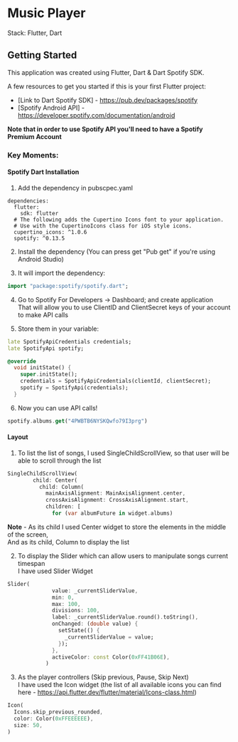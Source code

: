 # Music Player

Stack: Flutter, Dart

## Getting Started

This application was created using Flutter, Dart & Dart Spotify SDK.

A few resources to get you started if this is your first Flutter project:

- [Link to Dart Spotify SDK] - https://pub.dev/packages/spotify 
- [Spotify Android API] - https://developer.spotify.com/documentation/android

**Note that in order to use Spotify API you'll need to have a Spotify Premium Account**

### Key Moments:
#### Spotify Dart Installation
1) Add the dependency in pubscpec.yaml
```
dependencies:
  flutter:
    sdk: flutter
  # The following adds the Cupertino Icons font to your application.
  # Use with the CupertinoIcons class for iOS style icons.
  cupertino_icons: ^1.0.6
  spotify: ^0.13.5
```

2) Install the dependency (You can press get "Pub get" if you're using Android Studio)

3) It will import the dependency:
```dart
import "package:spotify/spotify.dart";
```

4) Go to Spotify For Developers -> Dashboard; and create application <br>
That will allow you to use ClientID and ClientSecret keys of your account to make API calls

5) Store them in your variable:
```dart
late SpotifyApiCredentials credentials;
late SpotifyApi spotify;

@override
  void initState() {
    super.initState();
    credentials = SpotifyApiCredentials(clientId, clientSecret);
    spotify = SpotifyApi(credentials);
  }
```

6) Now you can use API calls!
```dart
spotify.albums.get("4PWBTB6NYSKQwfo79I3prg")
```

#### Layout

1) To list the list of songs, I used SingleChildScrollView, so that user will be able to scroll through the list
```dart
SingleChildScrollView(
        child: Center(
          child: Column(
            mainAxisAlignment: MainAxisAlignment.center,
            crossAxisAlignment: CrossAxisAlignment.start,
            children: [
              for (var albumFuture in widget.albums)
```
**Note** - As its child I used Center widget to store the elements in the middle of the screen, <br>
And as its child, Column to display the list 

2) To display the Slider which can allow users to manipulate songs current timespan <br>
I have used Slider Widget
```dart
Slider(
              value: _currentSliderValue,
              min: 0,
              max: 100,
              divisions: 100,
              label: _currentSliderValue.round().toString(),
              onChanged: (double value) {
                setState(() {
                  _currentSliderValue = value;
                });
              },
              activeColor: const Color(0xFF41B06E),
            )
```
3) As the player controllers (Skip previous, Pause, Skip Next) <br>
I have used the Icon widget (the list of all available icons you can find here - https://api.flutter.dev/flutter/material/Icons-class.html)
```dart
Icon(
  Icons.skip_previous_rounded,
  color: Color(0xFFEEEEEE),
  size: 50,
)
```
